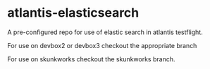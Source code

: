 # atlantis-elasticsearch

A pre-configured repo for use of elastic search in atlantis testflight.

For use on devbox2 or devbox3 checkout the appropriate branch


For use on skunkworks checkout the skunkworks branch.

